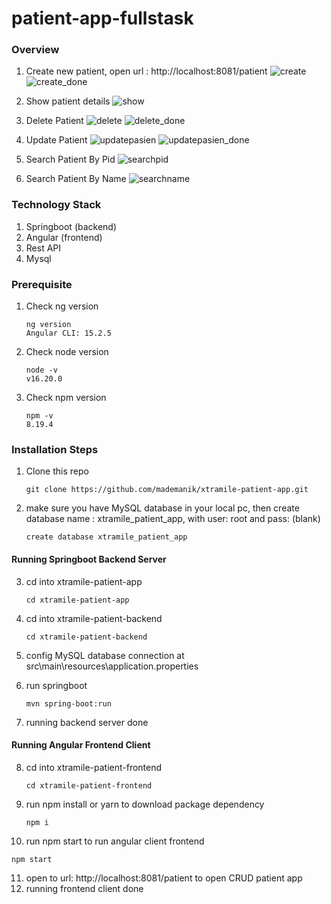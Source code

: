 # patient-app-fullstask

### Overview

1. Create new patient, open url : http://localhost:8081/patient
![create](https://i.postimg.cc/K8PwQ74r/create.png)
![create_done](https://i.postimg.cc/ydbbWvrB/create-done.png)

2. Show patient details
![show](https://i.postimg.cc/3rP3cBrP/show.png)

3. Delete Patient
![delete](https://i.postimg.cc/8cfnvMqv/delete.png)
![delete_done](https://i.postimg.cc/DmVpPmTM/delete-done.png)

4. Update Patient
![updatepasien](https://i.postimg.cc/GmRdcmyK/update.png)
![updatepasien_done](https://i.postimg.cc/NfmQqH5L/update-done.png)

5. Search Patient By Pid
![searchpid](https://i.postimg.cc/h4JSswnL/pid.png)

6. Search Patient By Name
![searchname](https://i.postimg.cc/B66zqdpM/name.png)

### Technology Stack
1. Springboot (backend)
2. Angular (frontend)
3. Rest API
4. Mysql

### Prerequisite

1. Check ng version
   ```
   ng version
   Angular CLI: 15.2.5
   ```
2. Check node version
   ```
   node -v
   v16.20.0
   ```
3. Check npm version
   ```
   npm -v
   8.19.4
   ```

### Installation Steps

1. Clone this repo
   ```
   git clone https://github.com/mademanik/xtramile-patient-app.git
   ```
   
2. make sure you have MySQL database in your local pc, then create database name : xtramile_patient_app, with user: root and pass: (blank)
   ```
   create database xtramile_patient_app
   ```
   
#### Running Springboot Backend Server
3. cd into xtramile-patient-app
   ```
   cd xtramile-patient-app
   ```
4. cd into xtramile-patient-backend
   ```
   cd xtramile-patient-backend
   ```
5. config MySQL database connection at src\main\resources\application.properties
  
6. run springboot
   ```
   mvn spring-boot:run
   ```
7. running backend server done

#### Running Angular Frontend Client
8. cd into xtramile-patient-frontend
   ```
   cd xtramile-patient-frontend
   ```
9. run npm install or yarn to download package dependency
   ```
   npm i
   ```
10. run npm start to run angular client frontend
   ```
   npm start
   ```
11. open to url: http://localhost:8081/patient to open CRUD patient app
12. running frontend client done
